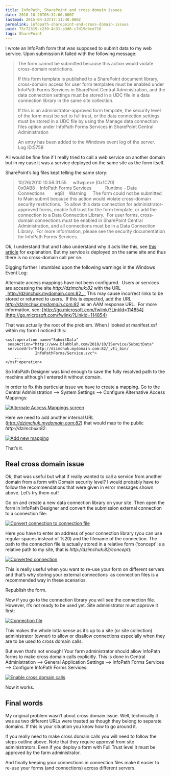 ```yaml
---
title: InfoPath, SharePoint and cross domain issues
date: 2010-10-26T05:32:00.000Z
lastmod: 2015-04-23T17:11:40.000Z
permalink: infopath-sharepoint-and-cross-domain-issues
uuid: 75c72319-c239-4c31-a3d6-c7d19dbce718
tags: SharePoint
---
```


I wrote an InfoPath form that was supposed to submit data to my web service. Upon submission it failed with the following message:

> The form cannot be submitted because this action would violate cross-domain restrictions.
> 
> If this form template is published to a SharePoint document library, cross-domain access for user form templates must be enabled under InfoPath Forms Services in SharePoint Central Administration, and the data connection settings must be stored in a UDC file in a data connection library in the same site collection.
> 
> If this is an administrator-approved form template, the security level of the form must be set to full trust, or the data connection settings must be stored in a UDC file by using the Manage data connection files option under InfoPath Forms Services in SharePoint Central Administration
> 
> An entry has been added to the Windows event log of the server.  
> Log ID:5758

All would be fine fine if I really tried to call a web service on another domain but in my case it was a service deployed on the same site as the form itself.

SharePoint’s log files kept telling the same story:

> 10/26/2010 10:56:31.55     w3wp.exe (0x1C70)                           0x0AB8    InfoPath Forms Services           Runtime - Data Connections        eq8l    Warning     The form could not be submitted to Main submit because this action would violate cross-domain security restrictions.  To allow this data connection for administrator-approved forms, enable full trust for the form template, or add the connection to a Data Connection Library.  For user forms, cross-domain connections must be enabled in SharePoint Central Administration, and all connections must be in a Data Connection Library.  For more information, please see the security documentation for InfoPath Forms Services.

Ok, I understand that and I also understand why it acts like this, see [this article](http://blogs.msdn.com/b/infopath/archive/2006/10/02/data-connections-in-browser-forms.aspx) for explanation. But my service is deployed on the same site and thus there is no cross-domain call per se.

Digging further I stumbled upon the following warnings in the Windows Event Log:

Alternate access mappings have not been configured.  Users or services are accessing the site _http://dzimchuk:82_ with the URL _http://dzimchuk.mydomain.com:82_.  This may cause incorrect links to be stored or returned to users.  If this is expected, add the URL _http://dzimchuk.mydomain.com:82_ as an AAM response URL.  For more information, see: [http://go.microsoft.com/fwlink/?LinkId=114854](http://go.microsoft.com/fwlink/?LinkId=114854)

That was actually the root of the problem. When I looked at manifest.xsf within my form I noticed this:

```
<xsf:operation name="SubmitData" 
 soapAction="http://www.blahblah.com/2010/10/IService/SubmitData" 
 serviceUrl="http://dzimchuk.mydomain.com:82/_vti_bin/
             InfoPathForms/Service.svc">
    ...
</xsf:operation>
```

So InfoPath Designer was kind enough to save the fully resolved path to the machine although I entered it without domain.

In order to fix this particular issue we have to create a mapping. Go to the Central Administration –> System Settings –> Configure Alternative Access Mappings:

[![Alternate Access Mappings screen](https://blogcontent.azureedge.net/sp_aam_thumb.png "Alternate Access Mappings screen")](https://blogcontent.azureedge.net/sp_aam.png) 

Here we need to add another internal URL (_http://dzimchuk.mydomain.com:82_) that would map to the public _http://dzimchuk:82_:

[![Add new mapping](https://blogcontent.azureedge.net/sp_aam_add_thumb.png "Add new mapping")](https://blogcontent.azureedge.net/sp_aam_add.png)

That’s it.

## Real cross domain issue

Ok, that was useful but what if really wanted to call a service from another domain from a form with Domain security level? I would probably have to follow the recommendations that were given in error messages shown above. Let’s try them out!

Go on and create a new data connection library on your site. Then open the form in InfoPath Designer and convert the submission external connection to a connection file:

[![Convert connection to connection file](https://blogcontent.azureedge.net/sp_ip_convert_thumb.png "Convert connection to connection file")](https://blogcontent.azureedge.net/sp_ip_convert.png)

Here you have to enter an address of your connection library (you can use regular spaces instead of %20) and the filename of the connection. The path to the connection file is actually stored in a relative form (‘concept’ is a relative path to my site, that is _http://dzimchuk:82/concept_):

[![Converted connection](https://blogcontent.azureedge.net/sp_ip_converted_thumb.png "Converted connection")](https://blogcontent.azureedge.net/sp_ip_converted.png)

This is really useful when you want to re-use your form on different servers and that’s why storing your external connections  as connection files is a recommended way in these scenarios.

Republish the form.

Now if you go to the connection library you will see the connection file. However, it’s not ready to be used yet. Site administrator must approve it first:

[![Connection file](https://blogcontent.azureedge.net/sp_udx_approve_thumb.png "Connection file")](https://blogcontent.azureedge.net/sp_udx_approve.png) 

This makes the whole lotta sense as it’s up to a site (or site collection) administrator (owner) to allow or disallow connections especially when they are to be used to cross domain calls.

But even that’s not enough! Your farm administrator should allow InfoPath forms to make cross domain calls explicitly. This is done in Central Administration –> General Application Settings –> InfoPath Forms Services –> Configure InfoPath Forms Services:

[![Enable cross domain calls](https://blogcontent.azureedge.net/sp_ip_cross_domain_thumb.png "Enable cross domain calls")](https://blogcontent.azureedge.net/sp_ip_cross_domain.png)

Now it works.

## Final words

My original problem wasn’t about cross domain issue. Well, technically it was as two different URLs were treated as though they belong to separate domains. If this is your situation you know how to go around it.

If you really need to make cross domain calls you will need to follow the steps outline above. Note that they require approval from site administrators. Even if you deploy a form with Full Trust level it must be approved by the farm administrator.

And finally keeping your connections in connection files make it easier to re-use your forms (and connections) across different servers.